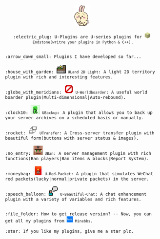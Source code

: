 <p align="center">
  <img src="https://github.com/umarurize/umaru-cdn/blob/main/images/usagi-1.gif" width="50px">
  <br />
  <br />
  <samp>
    :electric_plug: U-Plugins are U-series plugins for <code><a href="https://github.com/EndstoneMC/endstone"><img height="20" src="https://github.com/umarurize/umaru-cdn/blob/main/images/enstone.png" alt=Endstone" /></a>&nbsp;Endstone(writre your plugins in Python & C++)</code>.
  </samp>
</p>
<p align="left">
  <samp>
    <br />:arrow_down_small: Plugins I have developed so far... 
    <br />
    <br >:house_with_garden: <code><img height="30" src="https://github.com/umarurize/umaru-cdn/blob/main/images/ULand.png" alt=ULand 2D Light" /></a>&nbsp;ULand 2D Light</code>: A light 2D territory plugin with rich and interesting features. 
    <br />
    <br >:globe_with_meridians: <code><img height="30" src="https://github.com/umarurize/umaru-cdn/blob/main/images/U-Worldboarder.jpg" alt=U-Worldboarder" /></a>&nbsp;U-Worldboarder</code>: A useful world boarder plugin(Multi-dimensional|Auto-rebound). 
    <br />
    <br >:clock10: <code><img height="30" src="https://github.com/umarurize/umaru-cdn/blob/main/images/logo.jpg" alt=UBackup" /></a>&nbsp;UBackup</code>: A plugin that allows you to back up your server archives on a scheduled basis or manually. 
    <br />
    <br />:rocket: <code><img height="30" src="https://github.com/umarurize/umaru-cdn/blob/main/images/UTransfer.jpg" alt=UTransfer" /></a>&nbsp;UTransfer</code>: A Cross-server transfer plugin with beautiful form(buttons with server status & images).
    <br />
    <br />:no_entry: <code><img height="30" src="https://github.com/umarurize/umaru-cdn/blob/main/images/UBan.jpg" alt=UBan" /></a>&nbsp;UBan</code>: A server management plugin with rich functions(Ban players|Ban items & blocks|Report System).
    <br />
    <br />:moneybag: <code><img height="30" src="https://github.com/umarurize/umaru-cdn/blob/main/images/U-Red-Packets.jpg" alt=U-Red-Packets" /></a>&nbsp;U-Red-Packet</code>: A plugin that simulates WeChat red packets(lucky|normal|private packets) in the server.
    <br />
    <br />:speech_balloon: <code><img height="30" src="https://github.com/umarurize/umaru-cdn/blob/main/images/U-Beautiful-Chat.png" alt=U-Beautiful-Chat" /></a>&nbsp;U-Beautiful-Chat</code>: A chat enhancement plugin with a variety of variables and rich features.
  </samp>
 </p> 
 <p align="left">
  <samp>
    <br />:file_folder: How to get release version? -- Now, you can get all my plugins from <code><a href="https://www.minebbs.com/resources/authors/umaru.3812/"><img height="20" src="https://github.com/umarurize/umaru-cdn/blob/main/images/minebbs.png" alt=Minebbs" /></a>&nbsp;Minebbs</code>.
    <br />
    <br />:star: If you like my plugins, give me a star plz.
  </samp>
</p>
